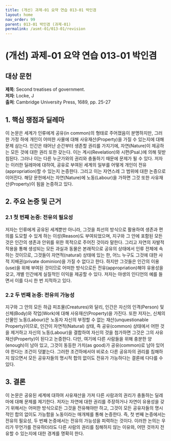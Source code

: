 ```yaml
---
title: (개선) 과제-01 요약 연습 013-01 박인겸
layout: home
nav_order: 99
parent: 013-01 박인겸 (과제-01)
permalink: /asmt-01/013-01/revision
---
```


# (개선) 과제-01 요약 연습 013-01 박인겸 


## 대상 문헌
**제목**: Second treatises of government.  
**저자**: Locke, J  
**출처**: Cambridge University Press, 1689, pp. 25-27  

## 1. 핵심 쟁점과 딜레마  
이 논문은 세계가 인류에게 공유(in common)의 형태로 주어졌음이 분명하지만, 그러한 가정 하에 개인이 어떠한 사물에 대해 사유재산(Property)을 가질 수 있는지에 대해 문제 삼는다. 인간은 태어난 순간부터 생존할 권리를 가지기에, 자연(Nature)이 제공하는 모든 것에 대한 권리 또한 갖는다. 이는 계시(Revelation)와 시편(Psal.)에 의해 뒷받침된다. 그러나 이는 다른 누군가와의 권리와 충돌하기 때문에 문제가 될 수 있다. 저자는 이러한 딜레마에 대하여, 공유로 부여된 세계의 일부를 어떻게 개인이 전유(appropriation)할 수 있는지 논증한다. 그리고 이는 자연스레 그 범위에 대한 논증으로 이어진다. 해당 문헌에서는 자연(Nature)에 노동(Labour)을 가하면 그것 또한 사유재산(Property)이 됨을 논증하고 있다.

## 2. 주요 논증 및 근거  

### 2.1 첫 번째 논증: 전유의 필요성  
저자는 인류에게 공유된 세계뿐만 아니라, 그것을 최선의 방식으로 활용하여 생존과 편의를 도모할 수 있게 하는 이성(Reason)도 부여되었으며, 지구와 그 안에 포함된 모든 것은 인간의 생존과 안위를 위한 목적으로 주어진 것이라 말한다. 그리고 자연의 자발적 작용을 통해 생성되는 모든 과실과 동물은 본래적으로 공유의 상태에서 인류 전체에 속하는 것이므로, 그것들이 자연적(natural) 상태에 있는 한, 어느 누구도 그것에 대한 사적 지배권(private dominion)을 가질 수 없다고 한다. 하지만 그것들은 인간의 이용(use)을 위해 부여된 것이므로 어떠한 방식으로든 전유(appropriation)해야 유용성을 갖고, 개별 인간에게 실질적인 이익을 제공할 수 있다. 저자는 야생의 인디언의 예를 들면서 이를 다시 한 번 지적하고 있다. 

### 2.2 두 번째 논증: 전유의 가능성  
지구와 그 안의 모든 하급 피조물(Creatures)와 달리, 인간은 자신의 인격(Person) 및 신체(Body)와 작업(Work)에 대해 사유재산(Property)을 가진다. 또한 저자는, 신체의 산물인 노동(Labour)은 노동자 자신의 부정할 수 없는 재산(unquestionable Property)이므로, 인간이 자연적(Natural) 상태, 즉 공유(common) 상태에서 어떤 것을 제거하고 자신의 노동(Labour)을 결합하여 자신의 것을 첨가하면 그것은 그의 사유재산(Property)이 된다고 논증한다. 다만, 여기에 다른 사람들을 위해 충분한 양(enough)이 남아 있고, 그것이 동등한 가치(as good)가 공유(common)로 남아 있어야 한다는 조건이 덧붙는다. 그러한 조건하에서야 비로소 다른 공유자의 권리를 침해하지 않으면서 모든 공유자들의 명시적 합의 없이도 전유가 가능하다는 결론에 다다를 수 있다.  

## 3. 결론  
이 논문은 공유된 세계에 대하여 사유재산을 가져 다른 사람과의 권리가 충돌하는 딜레마에 대해 문제를 제기한다. 저자는 자연에 대한 권리를 주장하거나 자연이 유용성을 갖기 위해서는 어떠한 방식으로든 그것을 전유해야만 하고, 그것이 모든 공유자들의 명시적인 합의 없이도 가능함을 노동이라는 매개체를 통해 논증한다. 즉, 첫 번째 논증에서는 전유의 필요성, 두 번째 논증에서는 전유의 가능성을 피력하는 것이다. 이러한 논의는 우리가 무언가를 전유하더라도 다른 사람의 권리를 침해하지 않는 이유와, 어떤 것까지 전유할 수 있는지에 대한 경계를 명확히 한다.

